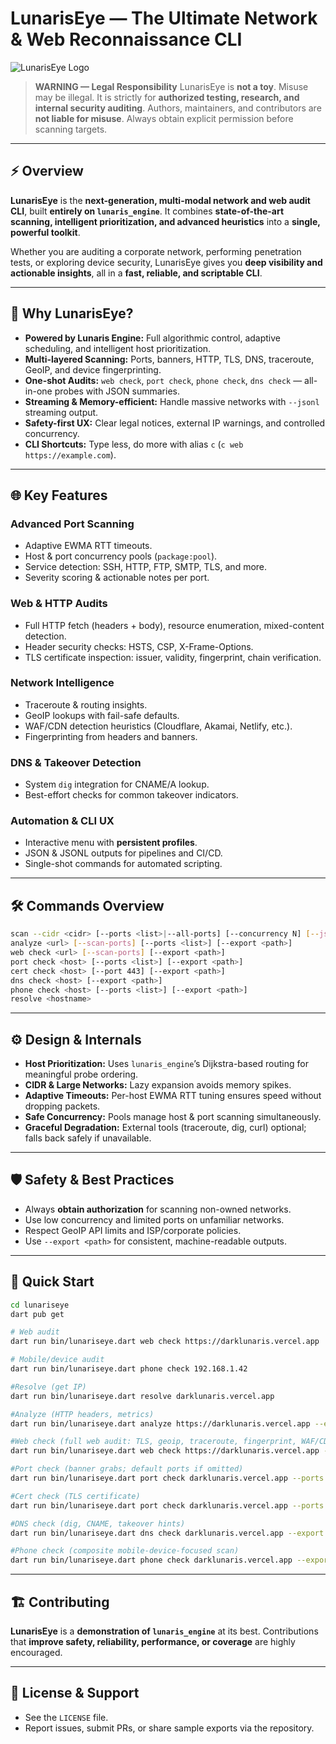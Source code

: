 # LunarisEye — The Ultimate Network & Web Reconnaissance CLI

![LunarisEye Logo](https://i.top4top.io/p_3516chmld1.png)

> **WARNING — Legal Responsibility**
> LunarisEye is **not a toy**. Misuse may be illegal. It is strictly for **authorized testing, research, and internal security auditing**. Authors, maintainers, and contributors are **not liable for misuse**. Always obtain explicit permission before scanning targets.

---

## ⚡ Overview

**LunarisEye** is the **next-generation, multi-modal network and web audit CLI**, built **entirely on `lunaris_engine`**. It combines **state-of-the-art scanning, intelligent prioritization, and advanced heuristics** into a **single, powerful toolkit**.

Whether you are auditing a corporate network, performing penetration tests, or exploring device security, LunarisEye gives you **deep visibility and actionable insights**, all in a **fast, reliable, and scriptable CLI**.

---

## 🚀 Why LunarisEye?

* **Powered by Lunaris Engine:** Full algorithmic control, adaptive scheduling, and intelligent host prioritization.
* **Multi-layered Scanning:** Ports, banners, HTTP, TLS, DNS, traceroute, GeoIP, and device fingerprinting.
* **One-shot Audits:** `web check`, `port check`, `phone check`, `dns check` — all-in-one probes with JSON summaries.
* **Streaming & Memory-efficient:** Handle massive networks with `--jsonl` streaming output.
* **Safety-first UX:** Clear legal notices, external IP warnings, and controlled concurrency.
* **CLI Shortcuts:** Type less, do more with alias `c` (`c web https://example.com`).

---

## 🌐 Key Features

### Advanced Port Scanning

* Adaptive EWMA RTT timeouts.
* Host & port concurrency pools (`package:pool`).
* Service detection: SSH, HTTP, FTP, SMTP, TLS, and more.
* Severity scoring & actionable notes per port.

### Web & HTTP Audits

* Full HTTP fetch (headers + body), resource enumeration, mixed-content detection.
* Header security checks: HSTS, CSP, X-Frame-Options.
* TLS certificate inspection: issuer, validity, fingerprint, chain verification.

### Network Intelligence

* Traceroute & routing insights.
* GeoIP lookups with fail-safe defaults.
* WAF/CDN detection heuristics (Cloudflare, Akamai, Netlify, etc.).
* Fingerprinting from headers and banners.

### DNS & Takeover Detection

* System `dig` integration for CNAME/A lookup.
* Best-effort checks for common takeover indicators.

### Automation & CLI UX

* Interactive menu with **persistent profiles**.
* JSON & JSONL outputs for pipelines and CI/CD.
* Single-shot commands for automated scripting.

---

## 🛠 Commands Overview

```bash
scan --cidr <cidr> [--ports <list>|--all-ports] [--concurrency N] [--jsonl] [--export <path>]
analyze <url> [--scan-ports] [--ports <list>] [--export <path>]
web check <url> [--scan-ports] [--export <path>]
port check <host> [--ports <list>] [--export <path>]
cert check <host> [--port 443] [--export <path>]
dns check <host> [--export <path>]
phone check <host> [--ports <list>] [--export <path>]
resolve <hostname>
```

---

## ⚙ Design & Internals

* **Host Prioritization:** Uses `lunaris_engine`’s Dijkstra-based routing for meaningful probe ordering.
* **CIDR & Large Networks:** Lazy expansion avoids memory spikes.
* **Adaptive Timeouts:** Per-host EWMA RTT tuning ensures speed without dropping packets.
* **Safe Concurrency:** Pools manage host & port scanning simultaneously.
* **Graceful Degradation:** External tools (traceroute, dig, curl) optional; falls back safely if unavailable.

---

## 🛡 Safety & Best Practices

* Always **obtain authorization** for scanning non-owned networks.
* Use low concurrency and limited ports on unfamiliar networks.
* Respect GeoIP API limits and ISP/corporate policies.
* Use `--export <path>` for consistent, machine-readable outputs.

---

## 🚀 Quick Start

```bash
cd lunariseye
dart pub get

# Web audit
dart run bin/lunariseye.dart web check https://darklunaris.vercel.app

# Mobile/device audit
dart run bin/lunariseye.dart phone check 192.168.1.42

#Resolve (get IP)
dart run bin/lunariseye.dart resolve darklunaris.vercel.app

#Analyze (HTTP headers, metrics)
dart run bin/lunariseye.dart analyze https://darklunaris.vercel.app --export lunariseye_analyze_darklunaris.json --allow-external

#Web check (full web audit: TLS, geoip, traceroute, fingerprint, WAF/CDN)
dart run bin/lunariseye.dart web check https://darklunaris.vercel.app --export lunariseye_webcheck_darklunaris.json --allow-external

#Port check (banner grabs; default ports if omitted)
dart run bin/lunariseye.dart port check darklunaris.vercel.app --ports 80,443 --export lunariseye_portcheck_darklunaris.json --allow-external

#Cert check (TLS certificate)
dart run bin/lunariseye.dart port check darklunaris.vercel.app --ports 80,443 --export lunariseye_portcheck_darklunaris.json --allow-external

#DNS check (dig, CNAME, takeover hints)
dart run bin/lunariseye.dart dns check darklunaris.vercel.app --export lunariseye_dns_darklunaris.json --allow-external

#Phone check (composite mobile-device-focused scan)
dart run bin/lunariseye.dart phone check darklunaris.vercel.app --export lunariseye_phone_darklunaris.json --allow-external
```

---

## 🏗 Contributing

**LunarisEye** is a **demonstration of `lunaris_engine`** at its best. Contributions that **improve safety, reliability, performance, or coverage** are highly encouraged.

---

## 📄 License & Support

* See the `LICENSE` file.
* Report issues, submit PRs, or share sample exports via the repository.
